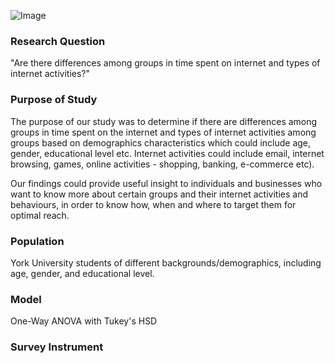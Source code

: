 ![Image](https://upload.wikimedia.org/wikipedia/commons/thumb/8/87/Logo_York_University.svg/640px-Logo_York_University.svg.png)


### Research Question

"Are there differences among groups in time spent on internet and types of internet activities?"

### Purpose of Study  

The purpose of our study was to determine if there are differences among groups in time spent on the internet and types of internet activities among groups based on demographics characteristics which could include age, gender, educational level etc. Internet activities could include email, internet browsing, games, online activities - shopping, banking, e-commerce etc).  

Our findings could provide useful insight to individuals and businesses who want to know more about certain groups and their internet activities and behaviours, in order to know how, when and where to target them for optimal reach.  

### Population

York University students of different backgrounds/demographics, including age, gender, and educational level. 

### Model

One-Way ANOVA with Tukey's HSD

### Survey Instrument


